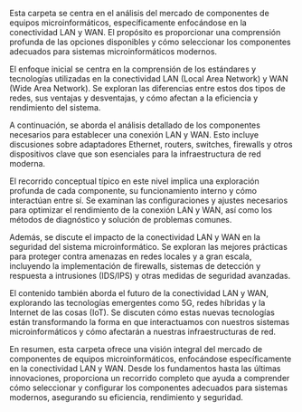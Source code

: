Esta carpeta se centra en el análisis del mercado de componentes de equipos microinformáticos, específicamente enfocándose en la conectividad LAN y WAN. El propósito es proporcionar una comprensión profunda de las opciones disponibles y cómo seleccionar los componentes adecuados para sistemas microinformáticos modernos.

El enfoque inicial se centra en la comprensión de los estándares y tecnologías utilizadas en la conectividad LAN (Local Area Network) y WAN (Wide Area Network). Se exploran las diferencias entre estos dos tipos de redes, sus ventajas y desventajas, y cómo afectan a la eficiencia y rendimiento del sistema.

A continuación, se aborda el análisis detallado de los componentes necesarios para establecer una conexión LAN y WAN. Esto incluye discusiones sobre adaptadores Ethernet, routers, switches, firewalls y otros dispositivos clave que son esenciales para la infraestructura de red moderna.

El recorrido conceptual típico en este nivel implica una exploración profunda de cada componente, su funcionamiento interno y cómo interactúan entre sí. Se examinan las configuraciones y ajustes necesarios para optimizar el rendimiento de la conexión LAN y WAN, así como los métodos de diagnóstico y solución de problemas comunes.

Además, se discute el impacto de la conectividad LAN y WAN en la seguridad del sistema microinformático. Se exploran las mejores prácticas para proteger contra amenazas en redes locales y a gran escala, incluyendo la implementación de firewalls, sistemas de detección y respuesta a intrusiones (IDS/IPS) y otras medidas de seguridad avanzadas.

El contenido también aborda el futuro de la conectividad LAN y WAN, explorando las tecnologías emergentes como 5G, redes híbridas y la Internet de las cosas (IoT). Se discuten cómo estas nuevas tecnologías están transformando la forma en que interactuamos con nuestros sistemas microinformáticos y cómo afectarán a nuestras infraestructuras de red.

En resumen, esta carpeta ofrece una visión integral del mercado de componentes de equipos microinformáticos, enfocándose específicamente en la conectividad LAN y WAN. Desde los fundamentos hasta las últimas innovaciones, proporciona un recorrido completo que ayuda a comprender cómo seleccionar y configurar los componentes adecuados para sistemas modernos, asegurando su eficiencia, rendimiento y seguridad.
